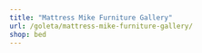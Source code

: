 ```yaml
---
title: "Mattress Mike Furniture Gallery"
url: /goleta/mattress-mike-furniture-gallery/
shop: bed
---
```

